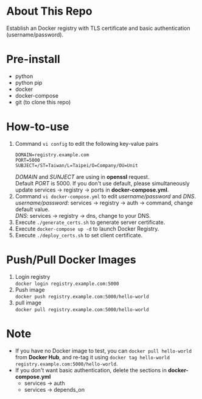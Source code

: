 # About This Repo

Establish an Docker registry with TLS certificate and basic authentication (username/password).

# Pre-install

+ python
+ python pip
+ docker
+ docker-compose
+ git (to clone this repo)

# How-to-use

1. Command ```vi config``` to edit the following key-value pairs   
   ```
   DOMAIN=registry.example.com
   PORT=5000
   SUBJECT=/ST=Taiwan/L=Taipei/O=Company/OU=Unit
   ```   
   *DOMAIN* and *SUNJECT* are using in **openssl** request.   
   Default *PORT* is 5000. If you don't use default, please simultaneously update services -> registry -> ports in **docker-compose.yml**.
2. Command ```vi docker-compose.yml``` to edit *username/password* and *DNS*.   
   *username/password*: services -> registry -> auth -> command, change default value.   
   *DNS*: services -> registry -> dns, change to your DNS.
2. Execute ```./generate_certs.sh``` to generate server certificate.
3. Execute ```docker-compose up -d``` to launch Docker Registry.
4. Execute ```./deploy_certs.sh``` to set client certificate.

# Push/Pull Docker Images

1. Login registry   
   ```docker login registry.example.com:5000```
2. Push image   
   ```docker push registry.example.com:5000/hello-world```
3. pull image   
   ```docker pull registry.example.com:5000/hello-world```

# Note

* If you have no Docker image to test, you can ```docker pull hello-world``` from **Docker Hub**, and re-tag it using ```docker tag hello-world registry.example.com:5000/hello-world```.
* If you don't want basic authentication, delete the sections in **docker-compose.yml**  
  * services -> auth
  * services -> depends_on

